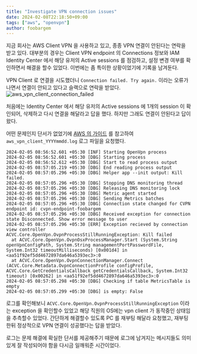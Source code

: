 ```yaml
---
title: "Investigate VPN connection issues"
date: 2024-02-08T22:18:50+09:00
tags: ["aws", "openvpn"]
author: foobargem
---
```


지금 회사는 AWS Client VPN 을 사용하고 있고, 종종 VPN 연결이 안된다는 연락을 받고 있다.
대부분의 경우는 Client VPN endpoint 의 Connections 정보와 IAM Identity Center 에서 해당 유저의 Active sessions 를 점검하고, 설정 변경 여부를 확인하면서 해결을 할수 있었다.
이번에는 좀 특이한 상황이었기에 기록을 남겨둔다.

VPN Client 로 연결을 시도했더니 `Connection failed. Try again.` 이라는 오류가 나면서 연결이 안되고 있다고 슬랙으로 연락을 받았다.
![aws_vpn_client_connection_failed](/images/2024/aws_vpnclient_connection_failed.png)

처음에는 Identity Center 에서 해당 유저의 Active sessions 에 1개의 session 이 확인되어, 삭제하고 다시 연결을 해달라고 답을 했다.
하지만 그래도 연결이 안된다고 답이 왔다.

어떤 문제인지 단서가 없었기에 [AWS 의 가이드](https://docs.aws.amazon.com/ko_kr/vpn/latest/clientvpn-user/macos-troubleshooting.html) 를 참고하여 `aws_vpn_client_YYYYmmdd.log` 로그 파일을 요청했다.

```
2024-02-05 08:56:52.601 +05:30 [INF] Starting OpenVpn process
2024-02-05 08:56:52.601 +05:30 [DBG] Starting process
2024-02-05 08:56:52.612 +05:30 [DBG] Start to read process output
2024-02-05 08:57:05.219 +05:30 [DBG] End reading process output
2024-02-05 08:57:05.296 +05:30 [DBG] Helper app --init output: Kill failed.
2024-02-05 08:57:05.296 +05:30 [DBG] Stopping DNS monitoring thread
2024-02-05 08:57:05.296 +05:30 [DBG] Releasing DNS monitoring lock
2024-02-05 08:57:05.296 +05:30 [DBG] Metric agent started
2024-02-05 08:57:05.296 +05:30 [DBG] Sending Metrics batches
2024-02-05 08:57:05.296 +05:30 [DBG] Connection state changed for CVPN endpoint id: cvpn-endpoint-foobargem
2024-02-05 08:57:05.296 +05:30 [DBG] Received exception for connection state Disconnected. Show error message to user
2024-02-05 08:57:05.296 +05:30 [ERR] Exception recieved by connection view controller
ACVC.Core.OpenVpn.OvpnProcessStillRunningException: Kill failed
  at ACVC.Core.OpenVpn.OvpnOsxProcessManager.Start (System.String openVpnConfigPath, System.String managementPortPasswordFile, System.Int32 timeoutMilliseconds) [0x001d4] in <aa51f92ef5dd4672897da646a5393ec3>:0
  at ACVC.Core.OpenVpn.OvpnConnectionManager.Connect (ACVC.Core.Metadata.OvpnConnectionProfile configProfile, ACVC.Core.GetCredentialsCallback getCredentialsCallback, System.Int32 timeout) [0x00262] in <aa51f92ef5dd4672897da646a5393ec3>:0
2024-02-05 08:57:05.298 +05:30 [DBG] Checking if table MetricsTable is empty
2024-02-05 08:57:05.299 +05:30 [DBG] is empty: False
```

로그를 확인해보니 `ACVC.Core.OpenVpn.OvpnProcessStillRunningException` 이라는 exception 을 확인할수 있었고 해당 직원의 OS에는 vpn client 가 동작중인 상태임을 추측할수 있었다.
간단하게 해결할수 있도록 PC 를 재부팅 해달라 요청했고, 재부팅 한뒤 정상적으로 VPN 연결이 성공했다는 답을 받았다.

로그는 문제 해결에 확실한 단서를 제공해주기 때문에 로그에 남겨지는 메시지들도 의미있게 잘 작성되어야 함을 다시금 일깨워준 시간이었다.
